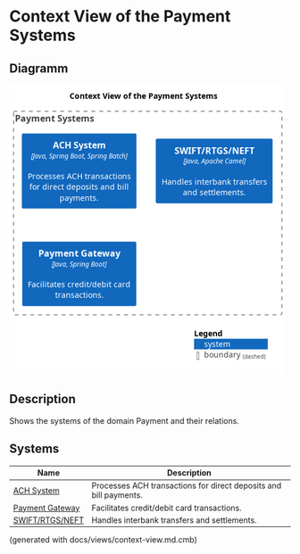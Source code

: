 # Context View of the Payment Systems

## Diagramm
![Context View of the Payment Systems](../../mybank/payment/context-view.png)

## Description
Shows the systems of the domain Payment and their relations.
## Systems
| Name | Description |
|---|---|
| [ACH System](../../mybank/payment/ach-system.md) | Processes ACH transactions for direct deposits and bill payments. |
| [Payment Gateway](../../mybank/payment/payment-gateway-system.md) | Facilitates credit/debit card transactions. |
| [SWIFT/RTGS/NEFT](../../mybank/payment/swift-rtgs-neft-system.md) | Handles interbank transfers and settlements. |


(generated with docs/views/context-view.md.cmb)
